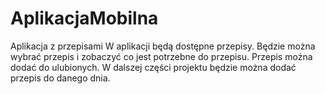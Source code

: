 # AplikacjaMobilna

Aplikacja z przepisami
W aplikacji będą dostępne przepisy. Będzie można wybrać przepis i zobaczyć co jest potrzebne do przepisu. Przepis można dodać do ulubionych.
W dalszej części projektu będzie można dodać przepis do danego dnia.